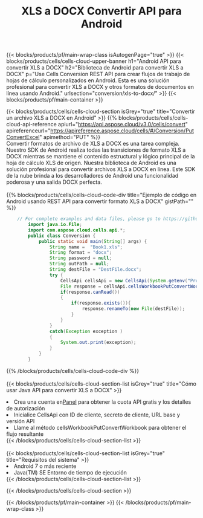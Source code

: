 ﻿---
title:  XLS a DOCX Convertir API para Android
description:  API y SDK en la nube para Microsoft Excel y OpenOffice Calc. Convierta la hoja de cálculo a otro archivo de formato.
url: /sv/android/conversion/xls-to-docx/
---
{{< blocks/products/pf/main-wrap-class isAutogenPage="true" >}}
{{< blocks/products/cells/cells-cloud-upper-banner h1="Android API para convertir XLS a DOCX" h2="Biblioteca de Android para convertir XLS a DOCX" p="Use Cells Conversion REST API para crear flujos de trabajo de hojas de cálculo personalizados en Android. Esta es una solución profesional para convertir XLS a DOCX y otros formatos de documentos en línea usando Android." urlsection="conversion/xls-to-docx/" >}}
{{< blocks/products/pf/main-container >}}

{{< blocks/products/cells/cells-cloud-section isGrey="true" title="Convertir un archivo XLS a DOCX en Android" >}}
{{% blocks/products/cells/cells-cloud-api-reference apiurl="https://api.aspose.cloud/v3.0/cells/convert" apireferenceurl="https://apireference.aspose.cloud/cells/#/Conversion/PutConvertExcel" apimethod="PUT" %}}
<br/>
Convertir formatos de archivo de XLS a DOCX es una tarea compleja. Nuestro SDK de Android realiza todas las transiciones de formato XLS a DOCX mientras se mantiene el contenido estructural y lógico principal de la hoja de cálculo XLS de origen. Nuestra biblioteca de Android es una solución profesional para convertir archivos XLS a DOCX en línea. Este SDK de la nube brinda a los desarrolladores de Android una funcionalidad poderosa y una salida DOCX perfecta.
<br/>
<br/>
{{% blocks/products/cells/cells-cloud-code-div title="Ejemplo de código en Android usando REST API para convertir formato XLS a DOCX" gistPath="" %}}
 
```java
    // For complete examples and data files, please go to https://github.com/aspose-cells-cloud/aspose-cells-cloud-android/
        import java.io.File;
        import com.aspose.cloud.cells.api.*;
        public class Conversion {
            public static void main(String[] args) {
                String name =  "Book1.xls";
                String format = "docx";
                String password = null;
                String outPath = null;
                String destFile = "DestFile.docx";
                try {
                    CellsApi cellsApi = new CellsApi(System.getenv("ProductClientId"), System.getenv("ProductClientSecret"));
                    File response = cellsApi.cellsWorkbookPutConvertWorkbook(new File(name), format, password, outPath, null,null);            
                    if(response.canRead())
                    {
                        if(response.exists()){
                            response.renameTo(new File(destFile));
                        }                
                    }
                }
                catch(Exception exception )
                {
                    System.out.print(exception);
                }
            }
        }
```
 
{{% /blocks/products/cells/cells-cloud-code-div %}}
<br/>
<br/>
{{< blocks/products/cells/cells-cloud-section-list isGrey="true" title="Cómo usar Java API para convertir XLS a DOCX" >}}
<li> Crea una cuenta en<a href="https://dashboard.aspose.cloud/">Panel</a> para obtener la cuota API gratis y los detalles de autorización</li>
<li>Inicialice CellsApi con ID de cliente, secreto de cliente, URL base y versión API</li>
<li>Llame al método cellsWorkbookPutConvertWorkbook para obtener el flujo resultante</li>
{{< /blocks/products/cells/cells-cloud-section-list >}}
<br/>
<br/>
{{< blocks/products/cells/cells-cloud-section-list isGrey="true" title="Requisitos del sistema" >}}
<li>Android 7 o más reciente</li>
<li>Java(TM) SE Entorno de tiempo de ejecución</li>
{{< /blocks/products/cells/cells-cloud-section-list >}}

{{< /blocks/products/cells/cells-cloud-section >}}

{{< /blocks/products/pf/main-container >}}
{{< /blocks/products/pf/main-wrap-class >}}
